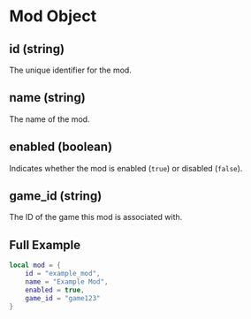 # Mod Object

## id (string)

The unique identifier for the mod.

## name (string)

The name of the mod.

## enabled (boolean)

Indicates whether the mod is enabled (`true`) or disabled (`false`).

## game_id (string)

The ID of the game this mod is associated with.

## Full Example

```lua
local mod = {
    id = "example_mod",
    name = "Example Mod",
    enabled = true,
    game_id = "game123"
}
```